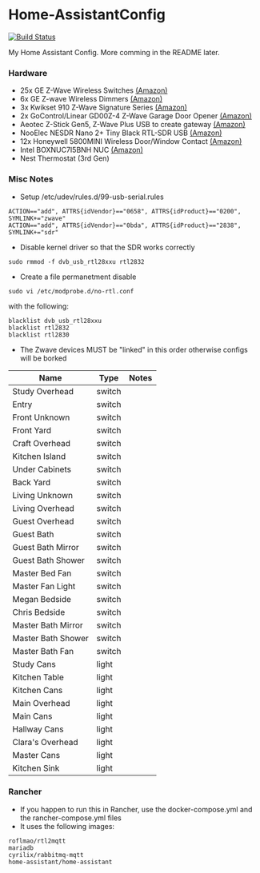 # Home-AssistantConfig
 
[![Build Status](https://travis-ci.org/chriskacerguis/Home-AssistantConfig.svg?branch=master)](https://travis-ci.org/chriskacerguis/Home-AssistantConfig)

My Home Assistant Config.  More comming in the README later.

### Hardware
- 25x GE Z-Wave Wireless Switches [(Amazon)](https://www.amazon.com/gp/product/B0035YRCR2/)
- 6x GE Z-wave Wireless Dimmers [(Amazon)](https://www.amazon.com/gp/product/B006LQFHN2/)
- 3x Kwikset 910 Z-Wave Signature Series [(Amazon)](https://www.amazon.com/Kwikset-910-Signature-Traditional-Electronic/dp/B013PQ1EUK/)
- 2x GoControl/Linear GD00Z-4 Z-Wave Garage Door Opener [(Amazon)](https://www.amazon.com/GoControl-Linear-GD00Z-4-Z-Wave-Controller/dp/B00M75TEIU/)
- Aeotec Z-Stick Gen5, Z-Wave Plus USB to create gateway [(Amazon)](https://www.amazon.com/Aeotec-Z-Stick-Z-Wave-create-gateway/dp/B00X0AWA6E/)
- NooElec NESDR Nano 2+ Tiny Black RTL-SDR USB [(Amazon)](https://www.amazon.com/gp/product/B01B4L48QU/)
- 12x Honeywell 5800MINI Wireless Door/Window Contact [(Amazon)](https://www.amazon.com/gp/product/B01LYOAECP/)
- Intel BOXNUC7I5BNH NUC [(Amazon)](https://www.amazon.com/gp/product/B01N2UMKZ5/)
- Nest Thermostat (3rd Gen)


### Misc Notes
- Setup /etc/udev/rules.d/99-usb-serial.rules
```
ACTION=="add", ATTRS{idVendor}=="0658", ATTRS{idProduct}=="0200", SYMLINK+="zwave"
ACTION=="add", ATTRS{idVendor}=="0bda", ATTRS{idProduct}=="2838", SYMLINK+="sdr"
```
- Disable kernel driver so that the SDR works correctly
```
sudo rmmod -f dvb_usb_rtl28xxu rtl2832
```
- Create a file permanetment disable 
```
sudo vi /etc/modprobe.d/no-rtl.conf
```
with the following:
```
blacklist dvb_usb_rtl28xxu
blacklist rtl2832
blacklist rtl2830
```

- The Zwave devices MUST be "linked" in this order otherwise configs will be borked

| Name                  | Type      | Notes |
| --------------------- | --------- | ----- |
| Study Overhead        | switch    |       |
| Entry                 | switch    |       |
| Front Unknown         | switch    |       | 
| Front Yard            | switch    |       | 
| Craft Overhead        | switch    |       | 
| Kitchen Island        | switch    |       | 
| Under Cabinets        | switch    |       | 
| Back Yard             | switch    |       | 
| Living Unknown        | switch    |       | 
| Living Overhead       | switch    |       | 
| Guest Overhead        | switch    |       | 
| Guest Bath            | switch    |       | 
| Guest Bath Mirror     | switch    |       | 
| Guest Bath Shower     | switch    |       | 
| Master Bed Fan        | switch    |       | 
| Master Fan Light      | switch    |       | 
| Megan Bedside         | switch    |       | 
| Chris Bedside         | switch    |       | 
| Master Bath Mirror    | switch    |       | 
| Master Bath Shower    | switch    |       | 
| Master Bath Fan       | switch    |       | 
| Study Cans            | light     |       |
| Kitchen Table         | light     |       |
| Kitchen Cans          | light     |       |
| Main Overhead         | light     |       |
| Main Cans             | light     |       |
| Hallway Cans          | light     |       |
| Clara's Overhead      | light     |       |
| Master Cans           | light     |       |
| Kitchen Sink          | light     |       |




### Rancher
- If you happen to run this in Rancher, use the docker-compose.yml and the rancher-compose.yml files
- It uses the following images:
```
roflmao/rtl2mqtt
mariadb
cyrilix/rabbitmq-mqtt
home-assistant/home-assistant
```